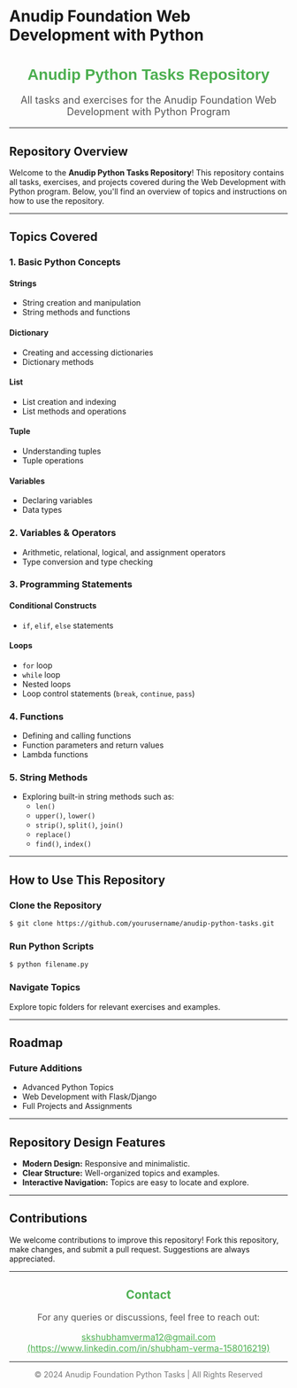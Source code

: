 # Anudip Foundation Web Development with Python

<div align="center">

  <h1 style="font-family: 'Arial', sans-serif; color: #4CAF50;">Anudip Python Tasks Repository</h1>
  <p style="font-size: 18px; color: #555;">All tasks and exercises for the Anudip Foundation Web Development with Python Program</p>
</div>

---

## Repository Overview

Welcome to the **Anudip Python Tasks Repository**! This repository contains all tasks, exercises, and projects covered during the Web Development with Python program. Below, you'll find an overview of topics and instructions on how to use the repository.

---

## Topics Covered

### **1. Basic Python Concepts**

#### Strings
- String creation and manipulation
- String methods and functions

#### Dictionary
- Creating and accessing dictionaries
- Dictionary methods

#### List
- List creation and indexing
- List methods and operations

#### Tuple
- Understanding tuples
- Tuple operations

#### Variables
- Declaring variables
- Data types

### **2. Variables & Operators**
- Arithmetic, relational, logical, and assignment operators
- Type conversion and type checking

### **3. Programming Statements**
#### Conditional Constructs
- `if`, `elif`, `else` statements

#### Loops
- `for` loop
- `while` loop
- Nested loops
- Loop control statements (`break`, `continue`, `pass`)

### **4. Functions**
- Defining and calling functions
- Function parameters and return values
- Lambda functions

### **5. String Methods**
- Exploring built-in string methods such as:
  - `len()`
  - `upper()`, `lower()`
  - `strip()`, `split()`, `join()`
  - `replace()`
  - `find()`, `index()`

---

## How to Use This Repository

### **Clone the Repository**
```bash
$ git clone https://github.com/yourusername/anudip-python-tasks.git
```

### **Run Python Scripts**
```bash
$ python filename.py
```

### **Navigate Topics**
Explore topic folders for relevant exercises and examples.

---

## Roadmap

### Future Additions
- Advanced Python Topics
- Web Development with Flask/Django
- Full Projects and Assignments

---

## Repository Design Features

- **Modern Design:** Responsive and minimalistic.
- **Clear Structure:** Well-organized topics and examples.
- **Interactive Navigation:** Topics are easy to locate and explore.

---

## Contributions

We welcome contributions to improve this repository! Fork this repository, make changes, and submit a pull request. Suggestions are always appreciated.

---

<div align="center">
  <h2 style="color: #4CAF50;">Contact</h2>
  <p style="font-size: 16px; color: #555;">For any queries or discussions, feel free to reach out:</p>
  <a href="mailto:your.email@example.com" style="font-size: 16px; color: #4CAF50;">skshubhamverma12@gmail.com</a><br>
  <a href="https://linkedin.com/in/yourprofile" style="font-size: 16px; color: #4CAF50;">  <a href="https://linkedin.com/in/yourprofile" style="font-size: 16px; color: #4CAF50;">(https://www.linkedin.com/in/shubham-verma-158016219)</a></a>
</div>

---

<div align="center" style="font-size: 14px; color: #777;">
  © 2024 Anudip Foundation Python Tasks | All Rights Reserved
</div>


